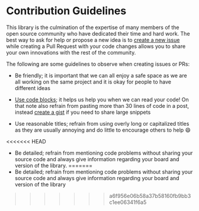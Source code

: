 # Contribution Guidelines

This library is the culmination of the expertise of many members of the open source community who have dedicated their time and hard work. The best way to ask for help or propose a new idea is to [create a new issue](https://github.com/arduino-libraries/LiquidCrystal/issues/new) while creating a Pull Request with your code changes allows you to share your own innovations with the rest of the community.

The following are some guidelines to observe when creating issues or PRs:

- Be friendly; it is important that we can all enjoy a safe space as we are all working on the same project and it is okay for people to have different ideas

- [Use code blocks](https://github.com/adam-p/markdown-here/wiki/Markdown-Cheatsheet#code); it helps us help you when we can read your code! On that note also refrain from pasting more than 30 lines of code in a post, instead [create a gist](https://gist.github.com/) if you need to share large snippets

- Use reasonable titles; refrain from using overly long or capitalized titles as they are usually annoying and do little to encourage others to help :smile:

<<<<<<< HEAD
- Be detailed; refrain from mentioning code problems without sharing your source code and always give information regarding your board and version of the library.
=======
- Be detailed; refrain from mentioning code problems without sharing your source code and always give information regarding your board and version of the library
>>>>>>> a6f956e06b58a37b58160fb9bb3c1ee06341f6a5
